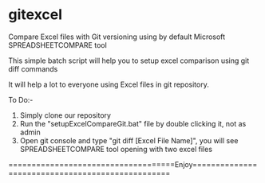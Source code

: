 # gitexcel
Compare Excel files with Git versioning using by default Microsoft SPREADSHEETCOMPARE tool

This simple batch script will help you to setup excel comparison using git diff commands

It will help a lot to everyone using Excel files in git repository.

To Do:-
  1. Simply clone our repository
  2. Run the "setupExcelCompareGit.bat" file by double clicking it, not as admin
  3. Open git console and type "git diff [Excel File Name]", you will see SPREADSHEETCOMPARE tool opening with two excel files

====================================Enjoy=================================================
